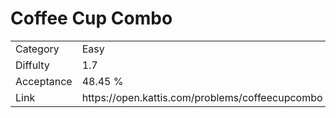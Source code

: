 # Coffee Cup Combo

<table>
    <tr>
        <td>Category</td>
        <td>Easy</td>
    </tr>
    <tr>
        <td>Diffulty</td>
        <td>1.7</td>
    </tr>
    <tr>
        <td>Acceptance</td>
        <td>48.45 %</td>
    </tr>
    <tr>
        <td>Link</td>
        <td>https://open.kattis.com/problems/coffeecupcombo</td>
    </tr>
</table>